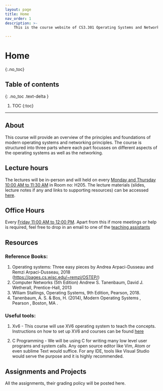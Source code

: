 ```yaml
---
layout: page
title: Home
nav_order: 1
description: >-
    This is the course website of CS3.301 Operating Systems and Networks, a core course offered to undergraduate students of IIIT Hyderabad, India.

---
```


# Home
{:.no_toc}

## Table of contents
{: .no_toc .text-delta }

1. TOC
{:toc}

---

## About

This course will provide an overview of the principles and foundations of modern operating systems and networking principles. The course is structured into three parts where each part focusses on different aspects of the operating systems as well as the networking. 


## Lecture hours

The lectures will be in-person and will held on every [Monday and Thursday 10:00 AM to 11:30 AM](schedule.md) in Room no: H205. The lecture materials (slides, lecture notes if any and links to supporting resources) can be accessed [here](lectures.md).

## Office Hours

Every [Friday 11:00 AM to 12:00 PM](schedule.md). Apart from this if more meetings or help is required, feel free to drop in an email to one of the [teaching assistants](https://karthikv1392.github.io/cse3301_osn/staff/)

## Resources

### Reference Books:

  1. Operating systems: Three easy pieces by Andrea Arpaci-Dusseau and Remzi Arpaci-Dusseau, 2018 (https://pages.cs.wisc.edu/~remzi/OSTEP/)
  2. Computer Networks (5th Edition) Andrew S. Tanenbaum, David J. Wetherall, Prentice-Hall, 2013
  3. Wlliam Stallings, Operating Systems, 9th Edition, Pearson, 2018.
  4. Tanenbaum, A. S. & Bos, H. (2014), Modern Operating Systems , Pearson , Boston, MA .

### Useful tools:

  1. Xv6 - This course will use XV6 operating system to teach the concepts. Instructions on how to set up XV6 and courses can be found [here](https://pdos.csail.mit.edu/6.828/2022/xv6.html)
  
  2. C Programming - We will be using C for writing many low level user programs and system calls. Any open source editor like Vim, Atom or even sublime Text would suffice. For any IDE, tools like Visual Studio would serve the purpose and it is highly recommended.


## Assignments and Projects

All the assignments, their grading policy will be posted here.
